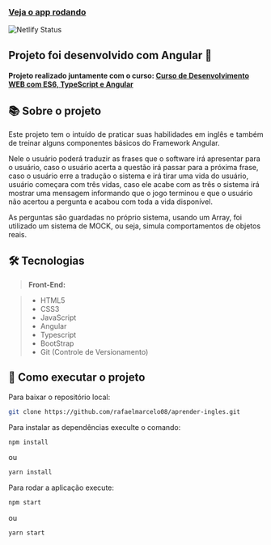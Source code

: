 ### [Veja o app rodando](https://aprender-ingles.netlify.app/)
![Netlify Status](https://api.netlify.com/api/v1/badges/94f8a470-f5dc-4d97-bf4a-2c69e20bec2f/deploy-status)

## Projeto foi desenvolvido com Angular 🚀

#### Projeto realizado juntamente com o curso: [Curso de Desenvolvimento WEB com ES6, TypeScript e Angular](https://www.udemy.com/course/curso-de-desenvolvimento-web-com-es6-typescript-e-angular-4/)

## 📚 Sobre o projeto

<p align="justify">
Este projeto tem o intuído de praticar suas habilidades em inglês e também de treinar alguns componentes básicos do Framework Angular.

Nele o usuário poderá traduzir as frases que o software irá apresentar para o usuário, caso o usuário acerta a questão irá passar para a próxima frase, caso o usuário erre a tradução o sistema e irá tirar uma vida do usuário, usuário começara com três vidas, caso ele acabe com as três o sistema irá mostrar uma mensagem informando que o jogo terminou e que o usuário não acertou a pergunta e acabou com toda a vida disponível.

As perguntas são guardadas no próprio sistema, usando um Array, foi utilizado um sistema de MOCK, ou seja, simula comportamentos de objetos reais.

</p>



## 🛠 Tecnologias

> **Front-End:**

> - HTML5 
> - CSS3
> - JavaScript
> - Angular
> - Typescript
> - BootStrap
> - Git (Controle de Versionamento)

## 🚀 Como executar o projeto

Para baixar o repositório local: 

```bash
git clone https://github.com/rafaelmarcelo08/aprender-ingles.git
```
Para instalar as dependências execulte o comando:

```bash
npm install
```
ou 
```bash
yarn install
```

Para rodar a aplicação execute:
```bash
npm start
```
ou 
```bash
yarn start
```
